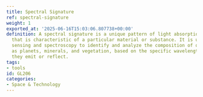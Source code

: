 ```yaml
---
title: Spectral Signature
ref: spectral-signature
weight: 1
exported_at: '2025-06-16T15:03:06.807738+00:00'
definition: A spectral signature is a unique pattern of light absorption and reflection
  that is characteristic of a particular material or substance. It is used in remote
  sensing and spectroscopy to identify and analyze the composition of objects, such
  as planets, minerals, and vegetation, based on the specific wavelengths of light
  they emit or reflect.
tags:
- tools
id: GL206
categories:
- Space & Technology
---
```


